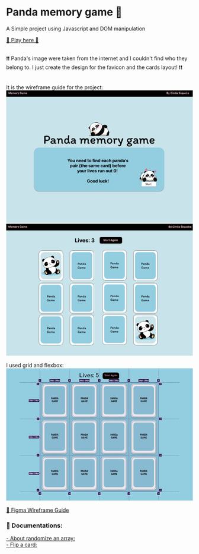 # Panda memory game 🐼

A Simple project using Javascript and DOM manipulation</br>

[ 🐼 Play here 🐼 ](https://panda-memory-game.netlify.app/)</br></br>

❗❗ Panda's image were taken from the internet and I couldn't find who they belong to. I just create the design for the favicon and the cards layout! ❗❗ </br></br>

It is the wireframe guide for the project:
![Alt text](images/page1.png?raw=true "Welcome to the game page")
![Alt text](images/page2.png?raw=true "Game page")

I used grid and flexbox:
![Alt text](images/grid.png?raw=true "How grid works")

[🐼 Figma Wireframe Guide](https://www.figma.com/file/8SV7C1J2lfjkU2f63Xad1g/Mamory-Game?node-id=0%3A1)</br>

### 📑 Documentations:

[ - About randomize an array:](https://flaviocopes.com/how-to-shuffle-array-javascript/)</br>
[- Flip a card:](https://www.w3schools.com/howto/howto_css_flip_card.asp)
